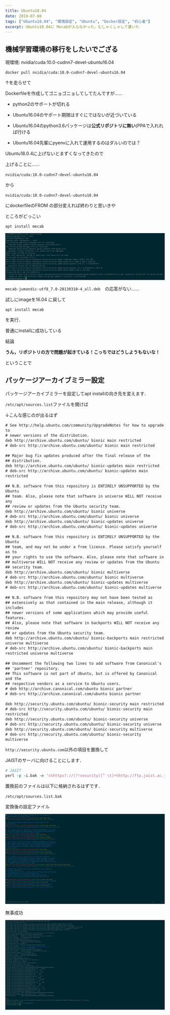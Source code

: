```yaml
---
title: Ubuntu18.04
date: 2019-07-08
tags: ["Ubuntu18.04", "環境設定", "Ubuntu", "Docker設定", "初心者"]
excerpt: Ubuntu18.04に Mecabが入らなかった，むしゃくしゃして書いた
---
```




## 機械学習環境の移行をしたいでござる



現環境: nvidia/cuda:10.0-cudnn7-devel-ubuntu16.04



```shell
docker pull nvidia/cuda:10.0-cudnn7-devel-ubuntu16.04
```



↑を走らせて

Dockerfileを作成してゴニョゴニョしてしてたんですが……

- python2のサポートが切れる

- Ubuntu16.04のサポート期限はすぐにではないが近づいている

- Ubuntu16.04のpython3.6パッケージは**公式リポジトリに無い**(PPAで入れれば行ける

- Ubuntu16.04先輩にpyenvに入れて運用するのはダルいのでは？

  

Ubuntu18.0.4に上げないとまずくなってきたので

上げることに……

`nvidia/cuda:10.0-cudnn7-devel-ubuntu16.04`

から

`nvidia/cuda:10.0-cudnn7-devel-ubuntu18.04`

にdockerfileのFROM の部分変えれば終わりと思いきや

ところがどっこい

```shell
apt install mecab
```



![An image](images/Ubuntu18.04_Setting/2019-07-08_16.15.56.png)

`mecab-jumandic-utf8_7.0-20130310-4_all.deb`　の応答がない…...

試しにimageを16.04 に戻して

```shell
apt install mecab
```

を実行．

普通にinstallに成功している



結論

**うん，リポジトリの方で問題が起きている！こっちではどうしようもないな！**



 ということで





## パッケージアーカイブミラー設定



パッケージアーカイブミラーを設定してapt installの向き先を変えます．

`/etc/apt/sources.list`ファイルを開けば

↓こんな感じのが出るはず

```shell
# See http://help.ubuntu.com/community/UpgradeNotes for how to upgrade to
# newer versions of the distribution.
deb http://archive.ubuntu.com/ubuntu/ bionic main restricted
# deb-src http://archive.ubuntu.com/ubuntu/ bionic main restricted

## Major bug fix updates produced after the final release of the
## distribution.
deb http://archive.ubuntu.com/ubuntu/ bionic-updates main restricted
# deb-src http://archive.ubuntu.com/ubuntu/ bionic-updates main restricted

## N.B. software from this repository is ENTIRELY UNSUPPORTED by the Ubuntu
## team. Also, please note that software in universe WILL NOT receive any
## review or updates from the Ubuntu security team.
deb http://archive.ubuntu.com/ubuntu/ bionic universe
# deb-src http://archive.ubuntu.com/ubuntu/ bionic universe
deb http://archive.ubuntu.com/ubuntu/ bionic-updates universe
# deb-src http://archive.ubuntu.com/ubuntu/ bionic-updates universe

## N.B. software from this repository is ENTIRELY UNSUPPORTED by the Ubuntu
## team, and may not be under a free licence. Please satisfy yourself as to
## your rights to use the software. Also, please note that software in
## multiverse WILL NOT receive any review or updates from the Ubuntu
## security team.
deb http://archive.ubuntu.com/ubuntu/ bionic multiverse
# deb-src http://archive.ubuntu.com/ubuntu/ bionic multiverse
deb http://archive.ubuntu.com/ubuntu/ bionic-updates multiverse
# deb-src http://archive.ubuntu.com/ubuntu/ bionic-updates multiverse

## N.B. software from this repository may not have been tested as
## extensively as that contained in the main release, although it includes
## newer versions of some applications which may provide useful features.
## Also, please note that software in backports WILL NOT receive any review
## or updates from the Ubuntu security team.
deb http://archive.ubuntu.com/ubuntu/ bionic-backports main restricted universe multiverse
# deb-src http://archive.ubuntu.com/ubuntu/ bionic-backports main restricted universe multiverse

## Uncomment the following two lines to add software from Canonical's
## 'partner' repository.
## This software is not part of Ubuntu, but is offered by Canonical and the
## respective vendors as a service to Ubuntu users.
# deb http://archive.canonical.com/ubuntu bionic partner
# deb-src http://archive.canonical.com/ubuntu bionic partner

deb http://security.ubuntu.com/ubuntu/ bionic-security main restricted
# deb-src http://security.ubuntu.com/ubuntu/ bionic-security main restricted
deb http://security.ubuntu.com/ubuntu/ bionic-security universe
# deb-src http://security.ubuntu.com/ubuntu/ bionic-security universe
deb http://security.ubuntu.com/ubuntu/ bionic-security multiverse
# deb-src http://security.ubuntu.com/ubuntu/ bionic-security multiverse
```



`http://security.ubuntu.com`以外の項目を置換して

JAISTのサーバに向けることにします．



```perl
# JASIT
perl -p -i.bak -e 's%https?://(?!security)[^ \t]+%http://ftp.jaist.ac.jp/pub/Linux/ubuntu/%g' /etc/apt/sources.list
```

置換前のファイルは以下に格納されるはずです．

`/etc/apt/sources.list.bak`

変換後の設定ファイル

![An image](images/Ubuntu18.04_Setting/2019-07-08_17.31.22.png)



無事成功

![An image](images/Ubuntu18.04_Setting/2019-07-08_17.47.17.png)

